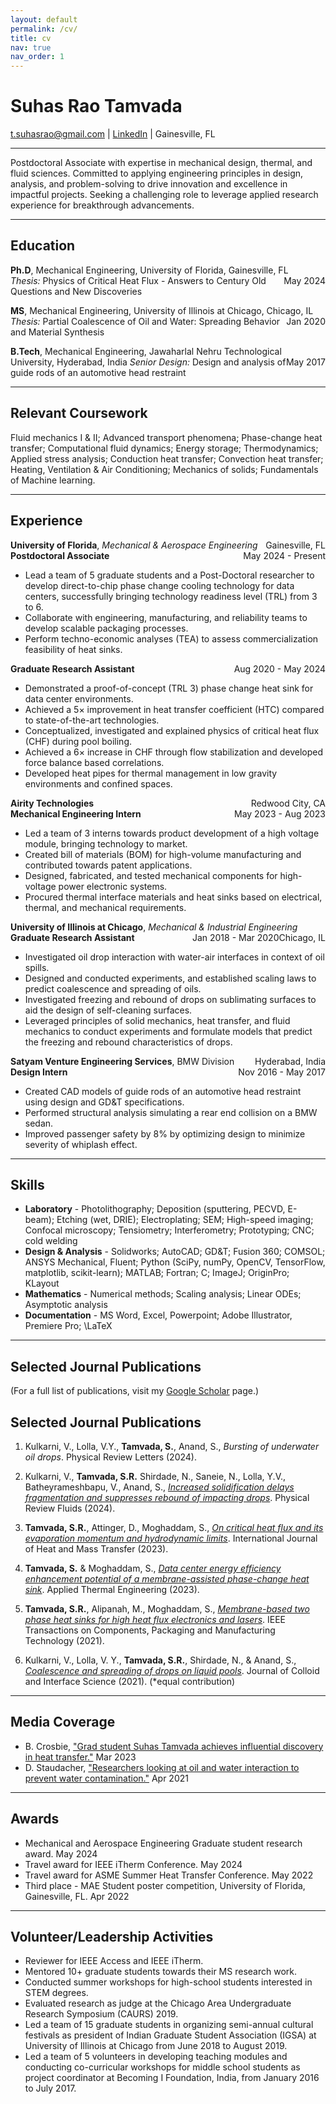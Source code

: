 ```yaml
---
layout: default
permalink: /cv/
title: cv
nav: true
nav_order: 1
---
```


# Suhas Rao Tamvada
[t.suhasrao@gmail.com](mailto:t.suhasrao@gmail.com) |
[LinkedIn](https://www.linkedin.com/in/suhastamvada/) | Gainesville, FL

---

Postdoctoral Associate with expertise in mechanical design, thermal, and fluid sciences. Committed to applying engineering principles in design, analysis, and problem-solving to drive innovation and excellence in impactful projects. Seeking a challenging role to leverage applied research experience for breakthrough advancements.

---

## Education

**Ph.D**, Mechanical Engineering, University of Florida, Gainesville, FL  <span style="float: right;">May 2024</span>  
*Thesis:* Physics of Critical Heat Flux - Answers to Century Old Questions and New Discoveries

**MS**, Mechanical Engineering, University of Illinois at Chicago, Chicago, IL <span style="float: right;">Jan 2020</span> 
*Thesis:* Partial Coalescence of Oil and Water: Spreading Behavior and Material Synthesis

**B.Tech**, Mechanical Engineering, Jawaharlal Nehru Technological University, Hyderabad, India <span style="float: right;">May 2017</span>
*Senior Design:* Design and analysis of guide rods of an automotive head restraint

---

## Relevant Coursework

Fluid mechanics I & II; Advanced transport phenomena; Phase-change heat transfer; Computational fluid dynamics; Energy storage; Thermodynamics; Applied stress analysis; Conduction heat transfer; Convection heat transfer; Heating, Ventilation & Air Conditioning; Mechanics of solids; Fundamentals of Machine learning.

---

## Experience

**University of Florida**, *Mechanical & Aerospace Engineering* <span style="float: right;">Gainesville, FL</span>  
**Postdoctoral Associate**  <span style="float: right;">May 2024 - Present</span>
- Lead a team of 5 graduate students and a Post-Doctoral researcher to develop direct-to-chip phase change cooling technology for data centers, successfully bringing technology readiness level (TRL) from 3 to 6.
- Collaborate with engineering, manufacturing, and reliability teams to develop scalable packaging processes.
- Perform techno-economic analyses (TEA) to assess commercialization feasibility of heat sinks.

**Graduate Research Assistant** <span style="float: right;">Aug 2020 - May 2024</span>
- Demonstrated a proof-of-concept (TRL 3) phase change heat sink for data center environments.
- Achieved a 5× improvement in heat transfer coefficient (HTC) compared to state-of-the-art technologies.
- Conceptualized, investigated and explained physics of critical heat flux (CHF) during pool boiling.
- Achieved a 6× increase in CHF through flow stabilization and developed force balance based correlations.
- Developed heat pipes for thermal management in low gravity environments and confined spaces.

**Airity Technologies** <span style="float: right;">Redwood City, CA</span>  
**Mechanical Engineering Intern** <span style="float: right;">May 2023 - Aug 2023</span>
- Led a team of 3 interns towards product development of a high voltage module, bringing technology to market.
- Created bill of materials (BOM) for high-volume manufacturing and contributed towards patent applications.
- Designed, fabricated, and tested mechanical components for high-voltage power electronic systems.
- Procured thermal interface materials and heat sinks based on electrical, thermal, and mechanical requirements.

**University of Illinois at Chicago**, *Mechanical & Industrial Engineering* <span style="float: right;">Chicago, IL</span>   
**Graduate Research Assistant** <span style="float: right;">Jan 2018 - Mar 2020</span>
- Investigated oil drop interaction with water-air interfaces in context of oil spills.
- Designed and conducted experiments, and established scaling laws to predict coalescence and spreading of oils.
- Investigated freezing and rebound of drops on sublimating surfaces to aid the design of self-cleaning surfaces.
- Leveraged principles of solid mechanics, heat transfer, and fluid mechanics to conduct experiments and formulate models that predict the freezing and rebound characteristics of drops.

**Satyam Venture Engineering Services**, BMW Division <span style="float: right;">Hyderabad, India</span> 
**Design Intern** <span style="float: right;">Nov 2016 - May 2017</span>
- Created CAD models of guide rods of an automotive head restraint using design and GD&T specifications.
- Performed structural analysis simulating a rear end collision on a BMW sedan.
- Improved passenger safety by 8% by optimizing design to minimize severity of whiplash effect.

---

## Skills
- **Laboratory** - Photolithography; Deposition (sputtering, PECVD, E-beam); Etching (wet, DRIE); Electroplating; SEM; High-speed imaging; Confocal microscopy; Tensiometry; Interferometry; Prototyping; CNC; cold welding
- **Design & Analysis** - Solidworks; AutoCAD; GD&T; Fusion 360; COMSOL; ANSYS Mechanical, Fluent; Python (SciPy, numPy, OpenCV, TensorFlow, matplotlib, scikit-learn); MATLAB; Fortran; C; ImageJ; OriginPro; KLayout
- **Mathematics** - Numerical methods; Scaling analysis; Linear ODEs; Asymptotic analysis
- **Documentation** - MS Word, Excel, Powerpoint; Adobe Illustrator, Premiere Pro; \LaTeX

---

## Selected Journal Publications

(For a full list of publications, visit my [Google Scholar](https://scholar.google.com/citations?user=oQHSsp4AAAAJ&hl=en) page.)
## Selected Journal Publications

1.  Kulkarni, V., Lolla, V.Y., **Tamvada, S.**, Anand, S., *Bursting of underwater oil drops*. Physical Review Letters (2024).

2. Kulkarni, V., **Tamvada, S.R.** Shirdade, N., Saneie, N., Lolla, Y.V., Batheyrameshbapu, V., Anand, S., [*Increased solidification delays fragmentation and suppresses rebound of impacting drops*](https://doi.org/10.1103/PhysRevFluids.9.053604). Physical Review Fluids (2024).

3. **Tamvada, S.R.**, Attinger, D., Moghaddam, S., [*On critical heat flux and its evaporation momentum and hydrodynamic limits*](https://doi.org/10.1016/j.ijheatmasstransfer.2022.123837). International Journal of Heat and Mass Transfer (2023).

4. **Tamvada, S.** & Moghaddam, S., [*Data center energy efficiency enhancement potential of a membrane-assisted phase-change heat sink*](https://doi.org/10.1016/j.applthermaleng.2023.120556). Applied Thermal Engineering (2023).

5. **Tamvada, S.R.**, Alipanah, M., Moghaddam, S., [*Membrane-based two phase heat sinks for high heat flux electronics and lasers*](https://doi.org/10.1109/TCPMT.2021.3115419). IEEE Transactions on Components, Packaging and Manufacturing Technology (2021).

6. Kulkarni, V., Lolla, V. Y., **Tamvada, S.R.**, Shirdade, N., & Anand, S., [*Coalescence and spreading of drops on liquid pools*](https://doi.org/10.1016/j.jcis.2020.10.089). Journal of Colloid and Interface Science (2021). (*equal contribution)

---

## Media Coverage

- B. Crosbie, ["Grad student Suhas Tamvada achieves influential discovery in heat transfer."](https://mae.ufl.edu/2023/03/23/grad-student-suhas-tamvada-achieves-influential-discovery-in-heat-transfer/) Mar 2023
- D. Staudacher, ["Researchers looking at oil and water interaction to prevent water contamination."](https://mie.uic.edu/news-stories/researchers-looking-at-oil-and-water-interaction-to-prevent-water-contamination/) Apr 2021

---

## Awards

- Mechanical and Aerospace Engineering Graduate student research award. May 2024
- Travel award for IEEE iTherm Conference. May 2024
- Travel award for ASME Summer Heat Transfer Conference. May 2022
- Third place - MAE Student poster competition, University of Florida, Gainesville, FL. Apr 2022

---

## Volunteer/Leadership Activities

- Reviewer for IEEE Access and IEEE iTherm.
- Mentored 10+ graduate students towards their MS research work.
- Conducted summer workshops for high-school students interested in STEM degrees.
- Evaluated research as judge at the Chicago Area Undergraduate Research Symposium (CAURS) 2019.
- Led a team of 15 graduate students in organizing semi-annual cultural festivals as president of Indian Graduate Student Association (IGSA) at University of Illinois at Chicago from June 2018 to August 2019.
- Led a team of 5 volunteers in developing teaching modules and conducting co-curricular workshops for middle school students as project coordinator at Becoming I Foundation, India, from January 2016 to July 2017.